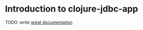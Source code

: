 # Introduction to clojure-jdbc-app

TODO: write [great documentation](http://jacobian.org/writing/what-to-write/)
